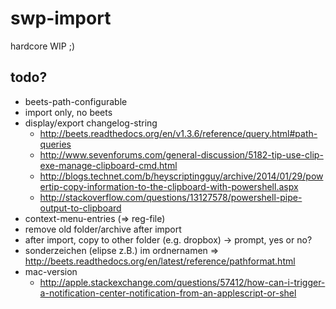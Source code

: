 # swp-import

hardcore WIP ;)

## todo?

- beets-path-configurable
- import only, no beets
- display/export changelog-string
  - http://beets.readthedocs.org/en/v1.3.6/reference/query.html#path-queries
  - http://www.sevenforums.com/general-discussion/5182-tip-use-clip-exe-manage-clipboard-cmd.html
  - http://blogs.technet.com/b/heyscriptingguy/archive/2014/01/29/powertip-copy-information-to-the-clipboard-with-powershell.aspx
  - http://stackoverflow.com/questions/13127578/powershell-pipe-output-to-clipboard
- context-menu-entries (=> reg-file)
- remove old folder/archive after import
- after import, copy to other folder (e.g. dropbox) -> prompt, yes or no?
- sonderzeichen (elipse z.B.) im ordnernamen => http://beets.readthedocs.org/en/latest/reference/pathformat.html
- mac-version
  - http://apple.stackexchange.com/questions/57412/how-can-i-trigger-a-notification-center-notification-from-an-applescript-or-shel
